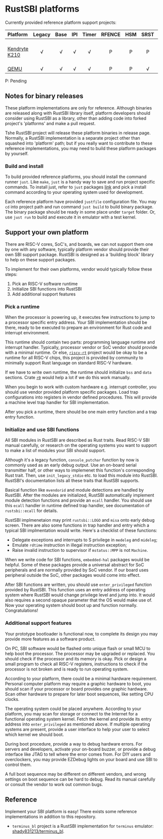 # RustSBI platforms

Currently provided reference platform support projects:

| Platform | Legacy | Base | IPI | Timer | RFENCE | HSM | SRST | Note |
|:---------|:------:|:----:|:---:|:-----:|:------:|:---:|:----:|:-----|
| [Kendryte K210](./k210) | √ | √ | √ | √ | P | P | P | Privileged spec version: 1.9.1 |
| [QEMU](./qemu)          | √ | √ | √ | √ | P | P | √ | - |

P: Pending

## Notes for binary releases

These platform implementations are only for reference.
Although binaries are released along with RustSBI library itself,
platform developers should consider using RustSBI as a library,
other than adding code into forked project's 'platforms' and make a pull request.

Tshe RustSBI project will release these platform binaries in release page.
Normally, a RustSBI implementation is a separate project other than squashed into 'platform' path;
but if you really want to contribute to these reference implementations, you may need to build these
platform packages by yourself.

### Build and install

To build provided reference platforms, you should install the command runner `just`.
Like `make`, `just` is a handy way to save and run project specific commands.
To install just, refer to `just` packages [link](https://github.com/casey/just#packages) and pick
a install command according to your operating system used for development.

Each reference platform have provided `justfile` configuration file.
You may `cd` into project path and run command `just build` to build binary package.
The binary package should be ready in some place under `target` folder.
Or, use `just run` to build and execute it in emulator with a test kernel.

## Support your own platform

There are RISC-V cores, SoC's, and boards, we can not support them one by one with any software,
typically platform vendor should provide their own SBI support package.
RustSBI is designed as a 'building block' library to help on these support packages.

To implement for their own platforms, vendor would typically follow these steps:

1. Pick an RISC-V software runtime
2. Initialize SBI functions into RustSBI
3. Add additional support features

### Pick a runtime

When the processor is powering up, it executes few instructions to jump to a processor specific entry address.
Your SBI implementation should be there, ready to be executed to prepare an environment for Rust code
and interrupt environment.

This runtime should contain two parts: programming language runtime and interrupt handler.
Typically, processor vendor or SoC vendor should provide with a minimal runtime.
Or else, [`riscv-rt`](https://github.com/rust-embedded/riscv-rt) project would be okay to be a runtime
for all RISC-V chips, this project is provided by community to minimally support Rust language on
standard RISC-V hardware.

If we have to write own runtime, the runtime should initialize `bss` and `data` sections.
Crate [`r0`](https://github.com/rust-embedded/r0) would help a lot if we do this work manually.

When you begin to work with custom hardware e.g. interrupt controller, you should use vendor
provided platform specific packages. Load trap configurations into registers in vendor defined procedures.
This will provide a machine level trap handler for SBI implementation.

After you pick a runtime, there should be one main entry function and a trap entry function.

### Initialize and use SBI functions

All SBI modules in RustSBI are described as Rust traits. Read RISC-V SBI manual carefully,
or research on the operating systems you want to support to make a list of modules your SBI should support.

Although it's a legacy function, `console_putchar` function by now is commonly used as an early debug output.
Use an on-board serial transmitter half, or other ways to implemenet this function's corresponding Rust trait.
Then, use `init_legacy_stdio` etc. to load this module into RustSBI. RustSBI's documentation lists all these
traits that RustSBI supports.

Basical function like `mvendorid` and module detections are handled by RustSBI.
After the modules are initialized, RustSBI automatically implement module detection functions
and provide an `ecall` handler. You should use this `ecall` handler in runtime defined trap handler,
see documentation of `rustsbi::ecall` for details.

RustSBI implmenetaion may print `rustsbi::LOGO` and `misa` onto early debug screen.
There are also some functions in trap handler and entry which a typical SBI implmentation would write.
Here's a checklist of these functions:

- Delegate exceptions and interrupts to S privilege in `medeleg` and `mideleg`;
- Emulate `rdtime` instruction in illegal instruction exception;
- Raise invalid instruction to supervisor if `mstatus::MPP` is not `Machine`.

When we write code for SBI functions, `embedded-hal` packages would be helpful.
Some of these packages provide a universal abstract for SoC peripherals and are normally provided by SoC vendor.
If our board uses peripheral outside the SoC, other packages would come into effect.

After SBI functions are written, you should use `enter_privileged` function provided by RustSBI.
This function uses an entry address of operating system where RustSBI would change privilege level
and jump into. It would also requires a second opaque parameter that the OS would make use of.
Now your operating system should boot up and function normally. Congratulations!

### Additional support features

Your prototype bootloader is functional now, to complete its design you may provide more features
as a software product.

On PC, SBI software would be flashed onto unique flash or small MCU to help boot the processor.
The processor may be upgraded or replaced. You should check if the processor and its memory is okay.
Pick or design a small program to check all RISC-V registers, instructions to check if the processor
is not broken and is ready to run operating system.

According to your platform, there could be a minimal hardware requirement. Personal computer platform
may require a graphic hardware to boot, you should scan if your processor or board provides one graphic
hardware. Scan other hardware to prepare for later boot sequences, like setting CPU clocks.

The operating system could be placed anywhere. According to your platform, you may scan for storage
or connect to the Internet for a functional operating system kernel. Fetch the kernel and provide
its entry address into `enter_privileged` as mentioned above.
If multiple operating systems are present, provide a user interface to help your user to select which
kernel we should boot.

During boot procedure, provide a way to debug hardware errors. For servers and developers,
activate your on-board buzzer, or provide a debug interface like JTAG to tell where the error comes from.
For DIY users and overclockers, you may provide EZDebug lights on your board and use SBI to control them.

A full boot sequence may be different on different vendors, and wrong settings on boot sequence can be
hard to debug. Read its manual carefully or consult the vendor to work out common bugs.

## Reference

Implement your SBI platform is easy! There exists some reference implementations in addition to this repository.

- `terminus_bl` project is a RustSBI implementation for `terminus` emulator: [shady831213/terminus_bl](https://github.com/shady831213/terminus_bl).
